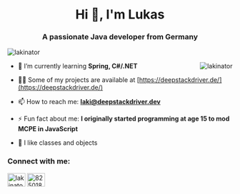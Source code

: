 <h1 align="center">Hi 👋, I'm Lukas</h1>
<h3 align="center">A passionate Java developer from Germany</h3>

<p align="left"> <img src="https://komarev.com/ghpvc/?username=lakinator&label=Profile%20views&color=ae00ff&style=flat" alt="lakinator" /> </p>

<p><img align="right" src="https://github-readme-stats.vercel.app/api/top-langs?username=lakinator&show_icons=true&theme=dark&locale=en&layout=compact" alt="lakinator" /></p>

- 🌱 I’m currently learning **Spring, C#/.NET**

- 👨‍💻 Some of my projects are available at [https://deepstackdriver.de/](https://deepstackdriver.de/)

- 📫 How to reach me: **laki@deepstackdriver.dev**

- ⚡ Fun fact about me: **I originally started programming at age 15 to mod MCPE in JavaScript**

- 🐍 I like classes and objects

<h3 align="left">Connect with me:</h3>
<p align="left">
<a href="https://twitter.com/lakinator_de" target="blank"><img align="center" src="https://raw.githubusercontent.com/rahuldkjain/github-profile-readme-generator/master/src/images/icons/Social/twitter.svg" alt="lakinator_de" height="30" width="40" /></a>
<a href="https://stackoverflow.com/users/8250187" target="blank"><img align="center" src="https://raw.githubusercontent.com/rahuldkjain/github-profile-readme-generator/master/src/images/icons/Social/stack-overflow.svg" alt="8250187" height="30" width="40" /></a>
</p>
